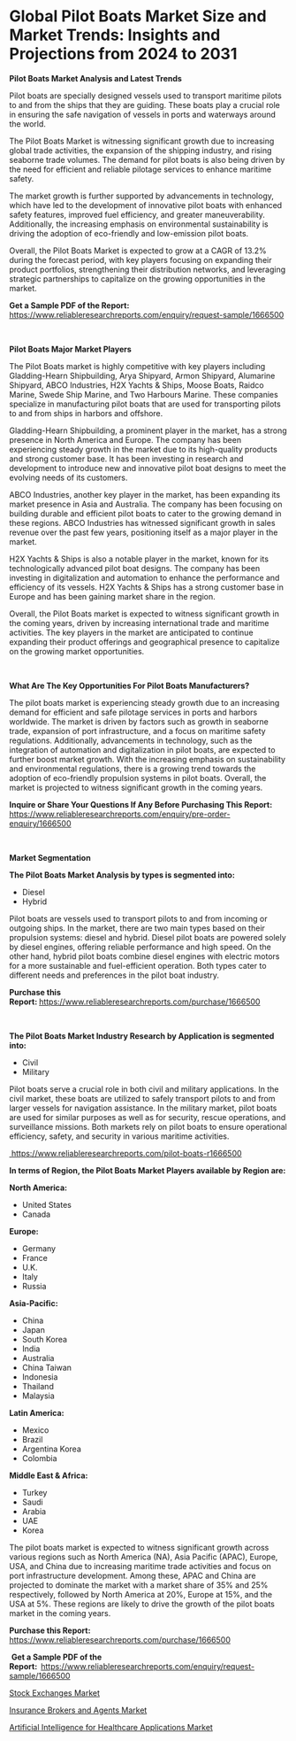 <p><h1>Global Pilot Boats Market Size and Market Trends: Insights and Projections from 2024 to 2031</h1></p><p><strong>Pilot Boats Market Analysis and Latest Trends</strong></p>
<p><p>Pilot boats are specially designed vessels used to transport maritime pilots to and from the ships that they are guiding. These boats play a crucial role in ensuring the safe navigation of vessels in ports and waterways around the world.</p><p>The Pilot Boats Market is witnessing significant growth due to increasing global trade activities, the expansion of the shipping industry, and rising seaborne trade volumes. The demand for pilot boats is also being driven by the need for efficient and reliable pilotage services to enhance maritime safety.</p><p>The market growth is further supported by advancements in technology, which have led to the development of innovative pilot boats with enhanced safety features, improved fuel efficiency, and greater maneuverability. Additionally, the increasing emphasis on environmental sustainability is driving the adoption of eco-friendly and low-emission pilot boats.</p><p>Overall, the Pilot Boats Market is expected to grow at a CAGR of 13.2% during the forecast period, with key players focusing on expanding their product portfolios, strengthening their distribution networks, and leveraging strategic partnerships to capitalize on the growing opportunities in the market.</p></p>
<p><strong>Get a Sample PDF of the Report:&nbsp;</strong> <a href="https://www.reliableresearchreports.com/enquiry/request-sample/1666500">https://www.reliableresearchreports.com/enquiry/request-sample/1666500</a></p>
<p>&nbsp;</p>
<p><strong>Pilot Boats Major Market Players</strong></p>
<p><p>The Pilot Boats market is highly competitive with key players including Gladding-Hearn Shipbuilding, Arya Shipyard, Armon Shipyard, Alumarine Shipyard, ABCO Industries, H2X Yachts & Ships, Moose Boats, Raidco Marine, Swede Ship Marine, and Two Harbours Marine. These companies specialize in manufacturing pilot boats that are used for transporting pilots to and from ships in harbors and offshore.</p><p>Gladding-Hearn Shipbuilding, a prominent player in the market, has a strong presence in North America and Europe. The company has been experiencing steady growth in the market due to its high-quality products and strong customer base. It has been investing in research and development to introduce new and innovative pilot boat designs to meet the evolving needs of its customers.</p><p>ABCO Industries, another key player in the market, has been expanding its market presence in Asia and Australia. The company has been focusing on building durable and efficient pilot boats to cater to the growing demand in these regions. ABCO Industries has witnessed significant growth in sales revenue over the past few years, positioning itself as a major player in the market.</p><p>H2X Yachts & Ships is also a notable player in the market, known for its technologically advanced pilot boat designs. The company has been investing in digitalization and automation to enhance the performance and efficiency of its vessels. H2X Yachts & Ships has a strong customer base in Europe and has been gaining market share in the region.</p><p>Overall, the Pilot Boats market is expected to witness significant growth in the coming years, driven by increasing international trade and maritime activities. The key players in the market are anticipated to continue expanding their product offerings and geographical presence to capitalize on the growing market opportunities.</p></p>
<p>&nbsp;</p>
<p><strong>What Are The Key Opportunities For Pilot Boats Manufacturers?</strong></p>
<p><p>The pilot boats market is experiencing steady growth due to an increasing demand for efficient and safe pilotage services in ports and harbors worldwide. The market is driven by factors such as growth in seaborne trade, expansion of port infrastructure, and a focus on maritime safety regulations. Additionally, advancements in technology, such as the integration of automation and digitalization in pilot boats, are expected to further boost market growth. With the increasing emphasis on sustainability and environmental regulations, there is a growing trend towards the adoption of eco-friendly propulsion systems in pilot boats. Overall, the market is projected to witness significant growth in the coming years.</p></p>
<p><strong>Inquire or Share Your Questions If Any Before Purchasing This Report:</strong> <a href="https://www.reliableresearchreports.com/enquiry/pre-order-enquiry/1666500">https://www.reliableresearchreports.com/enquiry/pre-order-enquiry/1666500</a></p>
<p>&nbsp;</p>
<p><strong>Market Segmentation</strong></p>
<p><strong>The Pilot Boats Market Analysis by types is segmented into:</strong></p>
<p><ul><li>Diesel</li><li>Hybrid</li></ul></p>
<p><p>Pilot boats are vessels used to transport pilots to and from incoming or outgoing ships. In the market, there are two main types based on their propulsion systems: diesel and hybrid. Diesel pilot boats are powered solely by diesel engines, offering reliable performance and high speed. On the other hand, hybrid pilot boats combine diesel engines with electric motors for a more sustainable and fuel-efficient operation. Both types cater to different needs and preferences in the pilot boat industry.</p></p>
<p><strong>Purchase this Report:&nbsp;</strong><a href="https://www.reliableresearchreports.com/purchase/1666500">https://www.reliableresearchreports.com/purchase/1666500</a></p>
<p>&nbsp;</p>
<p><strong>The Pilot Boats Market Industry Research by Application is segmented into:</strong></p>
<p><ul><li>Civil</li><li>Military</li></ul></p>
<p><p>Pilot boats serve a crucial role in both civil and military applications. In the civil market, these boats are utilized to safely transport pilots to and from larger vessels for navigation assistance. In the military market, pilot boats are used for similar purposes as well as for security, rescue operations, and surveillance missions. Both markets rely on pilot boats to ensure operational efficiency, safety, and security in various maritime activities.</p></p>
<p><a href="https://www.reliableresearchreports.com/pilot-boats-r1666500">&nbsp;https://www.reliableresearchreports.com/pilot-boats-r1666500</a></p>
<p><strong>In terms of Region, the Pilot Boats Market Players available by Region are:</strong></p>
<p>
    <p> <strong> North America: </strong>
        <ul>
            <li>United States</li>
            <li>Canada</li>
        </ul>
        </p> 
    <p> <strong> Europe: </strong>
        <ul>
            <li>Germany</li>
            <li>France</li>
            <li>U.K.</li>
            <li>Italy</li>
            <li>Russia</li>
        </ul>
        </p> 
    <p> <strong> Asia-Pacific: </strong>
        <ul>
            <li>China</li>
            <li>Japan</li>
            <li>South Korea</li>
            <li>India</li>
            <li>Australia</li>
            <li>China Taiwan</li>
            <li>Indonesia</li>
            <li>Thailand</li>
            <li>Malaysia</li>
        </ul>
        </p> 
    <p> <strong> Latin America: </strong>
        <ul>
            <li>Mexico</li>
            <li>Brazil</li>
            <li>Argentina Korea</li>
            <li>Colombia</li>
        </ul>
        </p> 
    <p> <strong> Middle East & Africa: </strong>
        <ul>
            <li>Turkey</li>
            <li>Saudi</li>
            <li>Arabia</li>
            <li>UAE</li>
            <li>Korea</li>
        </ul>
    </p>
    </p>
<p><p>The pilot boats market is expected to witness significant growth across various regions such as North America (NA), Asia Pacific (APAC), Europe, USA, and China due to increasing maritime trade activities and focus on port infrastructure development. Among these, APAC and China are projected to dominate the market with a market share of 35% and 25% respectively, followed by North America at 20%, Europe at 15%, and the USA at 5%. These regions are likely to drive the growth of the pilot boats market in the coming years.</p></p>
<p><strong>Purchase this Report: </strong><a href="https://www.reliableresearchreports.com/purchase/1666500">https://www.reliableresearchreports.com/purchase/1666500</a></p>
<p>&nbsp;<strong>Get a Sample PDF of the Report:&nbsp;&nbsp;</strong><a href="https://www.reliableresearchreports.com/enquiry/request-sample/1666500">https://www.reliableresearchreports.com/enquiry/request-sample/1666500</a></p>
<p><strong></strong></p>
<p><p><a href="https://www.linkedin.com/pulse/stock-exchanges-market-competitive-analysis-trends-forecast-kg1we">Stock Exchanges Market</a></p><p><a href="https://www.linkedin.com/pulse/insurance-brokers-agents-market-size-cagr-trends-2024-2030-stokks-x4l3f">Insurance Brokers and Agents Market</a></p><p><a href="https://www.linkedin.com/pulse/artificial-intelligence-healthcare-applications-market-exploring-e1gsf">Artificial Intelligence for Healthcare Applications Market</a></p></p>